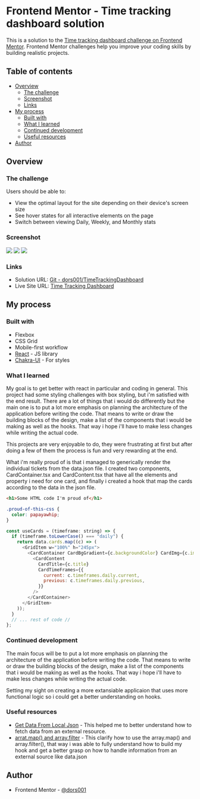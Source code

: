 # Frontend Mentor - Time tracking dashboard solution

This is a solution to the [Time tracking dashboard challenge on Frontend Mentor](https://www.frontendmentor.io/challenges/time-tracking-dashboard-UIQ7167Jw). Frontend Mentor challenges help you improve your coding skills by building realistic projects.

## Table of contents

- [Overview](#overview)
  - [The challenge](#the-challenge)
  - [Screenshot](#screenshot)
  - [Links](#links)
- [My process](#my-process)
  - [Built with](#built-with)
  - [What I learned](#what-i-learned)
  - [Continued development](#continued-development)
  - [Useful resources](#useful-resources)
- [Author](#author)

## Overview

### The challenge

Users should be able to:

- View the optimal layout for the site depending on their device's screen size
- See hover states for all interactive elements on the page
- Switch between viewing Daily, Weekly, and Monthly stats

### Screenshot

![](./screenshots/TTD-desktop(1440px).png)
![](./screenshots/TTD-desktop(1440px)-highlight.png)
![](./screenshots/TTD-mobile.png)

### Links

- Solution URL: [Git - dors001/TimeTrackingDashboard](https://github.com/dors001/TimeTrackingDashboard/tree/main/Time%20Tracking%20Dashboard)
- Live Site URL: [Time Tracking Dashboard](https://time-tracking-dashboard-ashen-iota.vercel.app/)

## My process

### Built with

- Flexbox
- CSS Grid
- Mobile-first workflow
- [React](https://reactjs.org/) - JS library
- [Chakra-UI](https://chakra-ui.com/) - For styles

### What I learned

My goal is to get better with react in particular and coding in general.
This project had some styling challenges with box styling, but i'm satisfied with the end result.
There are a lot of things that i would do differently but the main one is to put a lot more emphasis on planning the architecture of the application before writing the code. That means to write or draw the building blocks of the design, make a list of the components that i would be making as well as the hooks.
That way i hope i'll have to make less changes while writing the actual code.

This projects are very enjoyable to do, they were frustrating at first but after doing a few of them the process is fun and very rewarding at the end.

What i'm really proud of is that i managed to generically render the individual tickets from the data.json file. I created two components, CardContainer.tsx and CardContent.tsx that have all the elements and property i need for one card, and finally i created a hook that map the cards according to the data in the json file.

```html
<h1>Some HTML code I'm proud of</h1>
```

```css
.proud-of-this-css {
  color: papayawhip;
}
```

```js
const useCards = (timeframe: string) => {
  if (timeframe.toLowerCase() === "daily") {
    return data.cards.map((c) => (
      <GridItem w="100%" h="245px">
        <CardContainer CardBgGradient={c.backgroundColor} CardImg={c.image}>
          <CardContent
            CardTitle={c.title}
            CardTimeFrames={{
              current: c.timeframes.daily.current,
              previous: c.timeframes.daily.previous,
            }}
          />
        </CardContainer>
      </GridItem>
    ));
  }
  // ... rest of code //
};
```

### Continued development

The main focus will be to put a lot more emphasis on planning the architecture of the application before writing the code. That means to write or draw the building blocks of the design, make a list of the components that i would be making as well as the hooks.
That way i hope i'll have to make less changes while writing the actual code.

Setting my sight on creating a more extansiable applicaion that uses more functional logic so i could get a better understanding on hooks.

### Useful resources

- [Get Data From Local Json](https://marketsplash.com/tutorials/react-js/how-to-fetch-data-from-json-file-in-react-js/#:~:text=JSON%20files%20can%20be%20imported,as%20dynamic%20content%20using%20JSX.) - This helped me to better understand how to fetch data from an external resource.
- [arrat.map() and array.filter](https://www.guvi.in/blog/how-to-render-an-array-of-objects-in-react/#:~:text=The%20most%20popular%20way%20to,help%20with%20debugging%20and%20performance.) - This clarify how to use the array.map() and array.filter(), that way i was able to fully understand how to build my hook and get a better grasp on how to handle information from an external source like data.json

## Author

- Frontend Mentor - [@dors001](https://www.frontendmentor.io/profile/dors001)
